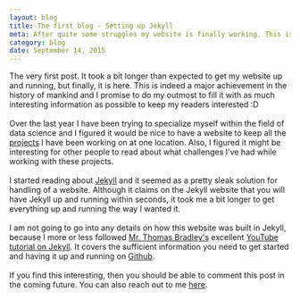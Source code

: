 ```yaml
---
layout: blog
title: The first blog - Setting up Jekyll
meta: After quite some struggles my website is finally working. This is its very first post of many to follow within R, data analysis and projects I am currently working on. Enjoy! 
category: blog
date: September 14, 2015
---
```


The very first post. It took a bit longer than expected to get my website up and running, but finally, it is here. This is indeed a major achievement in the history of mankind and I promise to do my outmost to fill it with as much interesting information as possible to keep my readers interested :D
<br>
<br>
Over the last year I have been trying to specialize myself within the field of data science and I figured it would be nice to have a website to keep all the <a href="{{site.baseurl}}/about/projects/">projects</a> I have been working on at one location. Also, I figured it might be interesting for other people to read about what challenges I've had while working with these projects.
<br>
<br>
I started reading about <a href="https://jekyllrb.com/">Jekyll</a> and it seemed as a pretty sleak solution for handling of a website. Although it claims on the Jekyll website that you will have Jekyll up and running within seconds, it took me a bit longer to get everything up and running the way I wanted it. 
<br>
<br>
I am not going to go into any details on how this website was built in Jekyll, because I more or less followed <a href="https://www.youtube.com/channel/UCj4qGjIQCZdL5nIUaoFHanA">Mr. Thomas Bradley's</a> excellent <a href="https://www.youtube.com/playlist?list=PLWjCJDeWfDdfVEcLGAfdJn_HXyM4Y7_k-">YouTube tutorial on Jekyll</a>. It covers the sufficient information you need to get started and having it up and running on <a href="https://github.com/">Github</a>.
<br>
<br>
If you find this interesting, then you should be able to comment this post in the coming future. You can also reach out to me <a href="{{site.baseurl}}/contact/">here</a>.
